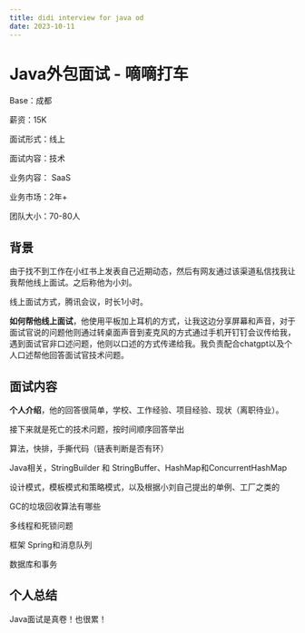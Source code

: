 ```yaml
---
title: didi interview for java od
date: 2023-10-11
---
```


# Java外包面试 - 嘀嘀打车

Base：成都

薪资：15K

面试形式：线上

面试内容：技术

业务内容： SaaS

业务市场：2年+

团队大小：70-80人

## 背景

由于找不到工作在小红书上发表自己近期动态，然后有网友通过该渠道私信找我让我帮他线上面试。之后称他为小刘。

线上面试方式，腾讯会议，时长1小时。

**如何帮他线上面试**，他使用平板加上耳机的方式，让我这边分享屏幕和声音，对于面试官说的问题他则通过转桌面声音到麦克风的方式通过手机开钉钉会议传给我，遇到面试官非口述问题，他则以口述的方式传递给我。我负责配合chatgpt以及个人口述帮他回答面试官技术问题。

## 面试内容

**个人介绍**，他的回答很简单，学校、工作经验、项目经验、现状（离职待业）。

接下来就是死亡的技术问题，按时间顺序回答举出

算法，快排，手撕代码（链表判断是否有环）

Java相关，StringBuilder 和 StringBuffer、HashMap和ConcurrentHashMap

设计模式，模板模式和策略模式，以及根据小刘自己提出的单例、工厂之类的

GC的垃圾回收算法有哪些

多线程和死锁问题

框架 Spring和消息队列

数据库和事务

## 个人总结

Java面试是真卷！也很累！